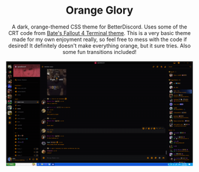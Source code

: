 <div align="center">
<h1>Orange Glory</h1> 
A dark, orange-themed CSS theme for BetterDiscord. Uses some of the CRT code from <a href="https://b4t3s.github.io/Fallout4TerminalTheme">Bate's Fallout 4 Terminal theme</a>. This is a very basic theme made for my own enjoyment really, so feel free to mess with the code if desired! It definitely doesn't make everything orange, but it sure tries. Also some fun transitions included!
<br><br>
<img src="https://github.com/roverxp/Orange-Glory-Discord-Theme/blob/main/example%20pic.png">
</div>

